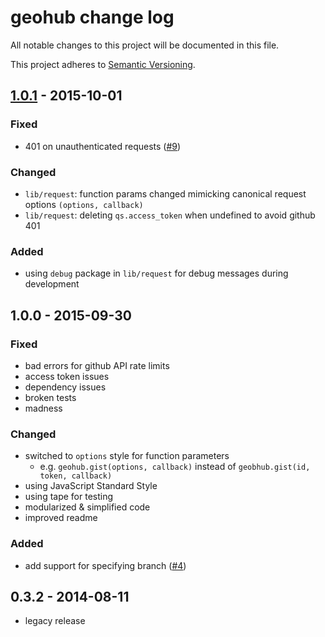 # geohub change log

All notable changes to this project will be documented in this file.

This project adheres to [Semantic Versioning](http://semver.org/).

## [1.0.1] - 2015-10-01
### Fixed
* 401 on unauthenticated requests ([#9](https://github.com/koopjs/geohub/issues/4))

### Changed
* `lib/request`: function params changed mimicking canonical request options `(options, callback)`
* `lib/request`: deleting `qs.access_token` when undefined to avoid github 401

### Added
* using `debug` package in `lib/request` for debug messages during development

## 1.0.0 - 2015-09-30
### Fixed
* bad errors for github API rate limits
* access token issues
* dependency issues
* broken tests
* madness

### Changed
* switched to `options` style for function parameters
  * e.g. `geohub.gist(options, callback)` instead of `geobhub.gist(id, token, callback)`
* using JavaScript Standard Style
* using tape for testing
* modularized & simplified code
* improved readme

### Added
* add support for specifying branch ([#4](https://github.com/koopjs/geohub/issues/4))

## 0.3.2 - 2014-08-11
* legacy release

[1.0.1]: https://github.com/koopjs/geohub/compare/v1.0.0...v1.0.1
